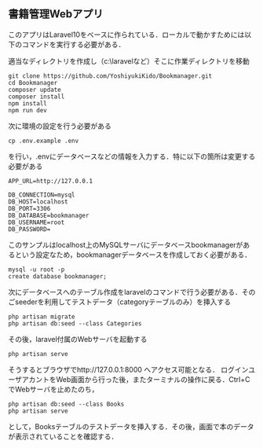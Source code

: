 ## 書籍管理Webアプリ
このアプリはLaravel10をベースに作られている．ローカルで動かすためには以下のコマンドを実行する必要がある．

適当なディレクトリを作成し（c:\laravelなど）そこに作業ディレクトリを移動
```shell
git clone https://github.com/YoshiyukiKido/Bookmanager.git
cd Bookmanager
composer update
composer install
npm install
npm run dev
```

次に環境の設定を行う必要がある
```
cp .env.example .env
```
を行い，.envにデータベースなどの情報を入力する．特に以下の箇所は変更する必要がある
```enviroment:.env
APP_URL=http://127.0.0.1

DB_CONNECTION=mysql
DB_HOST=localhost
DB_PORT=3306
DB_DATABASE=bookmanager
DB_USERNAME=root
DB_PASSWORD=
```
このサンプルはlocalhost上のMySQLサーバにデータベースbookmanagerがあるという設定なため，bookmanagerデータベースを作成しておく必要がある．
```
mysql -u root -p
create database bookmanager;
```

次にデータベースへのテーブル作成をlaravelのコマンドで行う必要がある．そのごseederを利用してテストデータ（categoryテーブルのみ）を挿入する
```shell
php artisan migrate
php artisan db:seed --class Categories
```
その後，laravel付属のWebサーバを起動する
```shell
php artisan serve
```
そうするとブラウザでhttp://127.0.0.1:8000
へアクセス可能となる．
ログインユーザアカントをWeb画面から行った後，またターミナルの操作に戻る．Ctrl+CでWebサーバを止めたのち，
```shell
php artisan db:seed --class Books
php artisan serve
```
として，Booksテーブルのテストデータを挿入する．その後，画面で本のデータが表示されていることを確認する．